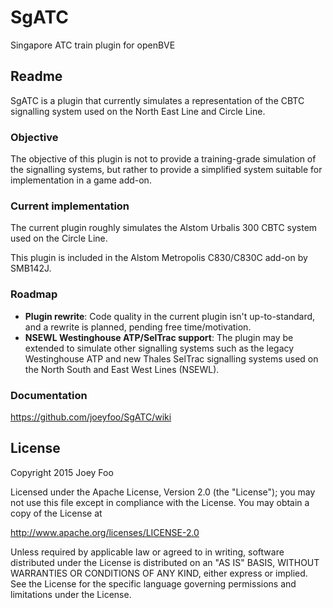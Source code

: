 # SgATC
Singapore ATC train plugin for openBVE

## Readme

SgATC is a plugin that currently simulates a representation of the CBTC signalling system used on the North East Line and Circle Line. 

### Objective

The objective of this plugin is not to provide a training-grade simulation of the signalling systems, but rather to provide a simplified system suitable for implementation in a game add-on. 

### Current implementation

The current plugin roughly simulates the Alstom Urbalis 300 CBTC system used on the Circle Line. 

This plugin is included in the Alstom Metropolis C830/C830C add-on by SMB142J. 

### Roadmap

* **Plugin rewrite**: Code quality in the current plugin isn't up-to-standard, and a rewrite is planned, pending free time/motivation. 
* **NSEWL Westinghouse ATP/SelTrac support**: The plugin may be extended to simulate other signalling systems such as the legacy Westinghouse ATP and new Thales SelTrac signalling systems used on the North South and East West Lines (NSEWL). 

### Documentation

https://github.com/joeyfoo/SgATC/wiki

## License

Copyright 2015 Joey Foo

Licensed under the Apache License, Version 2.0 (the "License");
you may not use this file except in compliance with the License.
You may obtain a copy of the License at

  http://www.apache.org/licenses/LICENSE-2.0

Unless required by applicable law or agreed to in writing, software
distributed under the License is distributed on an "AS IS" BASIS,
WITHOUT WARRANTIES OR CONDITIONS OF ANY KIND, either express or implied.
See the License for the specific language governing permissions and
limitations under the License.

